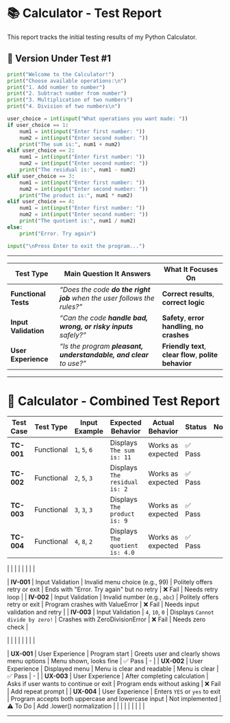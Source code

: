# 📚 Calculator - Test Report

This report tracks the initial testing results of my Python Calculator.

## 🔧 Version Under Test #1

```python
print("Welcome to the Calculator!")
print("Choose available operations:\n")
print("1. Add number to number")
print("2. Subtract number from number")
print("3. Multiplication of two numbers")
print("4. Division of two numbers\n")

user_choice = int(input("What operations you want made: "))
if user_choice == 1:
    num1 = int(input("Enter first number: "))
    num2 = int(input("Enter second number: "))
    print("The sum is:", num1 + num2)
elif user_choice == 2:
    num1 = int(input("Enter first number: "))
    num2 = int(input("Enter second number: "))
    print("The residual is:", num1 - num2)
elif user_choice == 3:
    num1 = int(input("Enter first number: "))
    num2 = int(input("Enter second number: "))
    print("The product is:", num1 * num2)
elif user_choice == 4:
    num1 = int(input("Enter first number: "))
    num2 = int(input("Enter second number: "))
    print("The quotient is:", num1 / num2)
else: 
    print("Error. Try again")

input("\nPress Enter to exit the program...")
```

---

| **Test Type**        | **Main Question It Answers**                                            | **What It Focuses On**                                 |
| -------------------- | ----------------------------------------------------------------------- | ------------------------------------------------------ |
| **Functional Tests** | *“Does the code **do the right job** when the user follows the rules?”* | **Correct results**, **correct logic**                 |
| **Input Validation** | *“Can the code **handle bad, wrong, or risky inputs** safely?”*         | **Safety**, **error handling**, **no crashes**         |
| **User Experience**  | *“Is the program **pleasant, understandable, and clear** to use?”*      | **Friendly text**, **clear flow**, **polite behavior** |

---
# 🔨 Calculator - Combined Test Report

| **Test Case** | **Test Type**         | **Input Example**            | **Expected Behavior**                                   | **Actual Behavior**               | **Status** | **Notes** |
|--------------|-----------------------|------------------------------|---------------------------------------------------------|-----------------------------------|-----------|----------|
| **TC-001**   | Functional             | `1`, `5`, `6`                 | Displays `The sum is: 11`                                | Works as expected                 | ✅ Pass    |          |
| **TC-002**   | Functional             | `2`, `5`, `3`                 | Displays `The residual is: 2`                            | Works as expected                 | ✅ Pass    |          |
| **TC-003**   | Functional             | `3`, `3`, `3`                 | Displays `The product is: 9`                             | Works as expected                 | ✅ Pass    |          |
| **TC-004**   | Functional             | `4`, `8`, `2`                 | Displays `The quotient is: 4.0`                          | Works as expected                 | ✅ Pass    |          |

|              |                       |                              |                                                         |                                   |           |          |

| **IV-001**   | Input Validation       | Invalid menu choice (e.g., 99) | Politely offers retry or exit                           | Ends with "Error. Try again" but no retry | ❌ Fail    | Needs retry loop |
| **IV-002**   | Input Validation       | Invalid number (e.g., `abc`)  | Politely offers retry or exit                           | Program crashes with ValueError   | ❌ Fail    | Needs input validation and retry |
| **IV-003**   | Input Validation       | `4`, `10`, `0`                | Displays `Cannot divide by zero!`                        | Crashes with ZeroDivisionError    | ❌ Fail    | Needs zero check  |

|              |                       |                              |                                                         |                                   |           |          |

| **UX-001**   | User Experience        | Program start                | Greets user and clearly shows menu options               | Menu shown, looks fine            | ✅ Pass    | -        |
| **UX-002**   | User Experience        | Displayed menu               | Menu is clear and readable                              | Menu is clear                     | ✅ Pass    | -        |
| **UX-003**   | User Experience        | After completing calculation  | Asks if user wants to continue or exit                   | Program ends without asking       | ❌ Fail    | Add repeat prompt |
| **UX-004**   | User Experience        | Enters `YES` or `yes` to exit | Program accepts both uppercase and lowercase input      | Not implemented                   | ⚠️ To Do   | Add .lower() normalization |
|              |                       |                              |                                                         |                                   |           |          |

---
